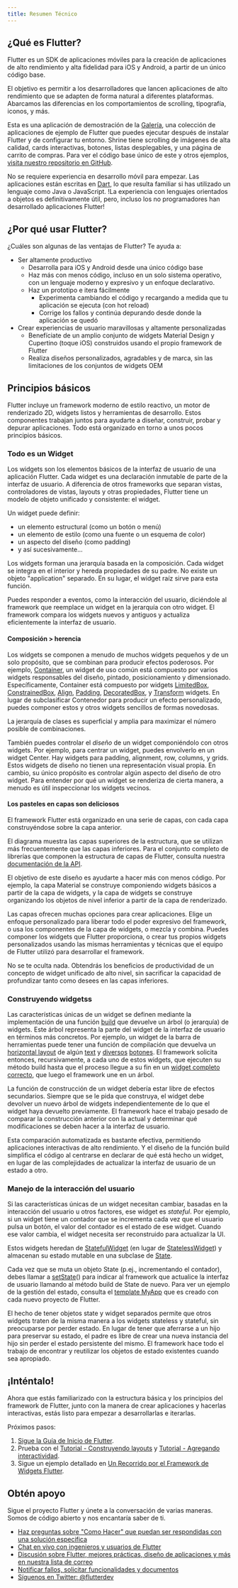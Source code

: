 ```yaml
---
title: Resumen Técnico
---
```


## ¿Qué es Flutter?

Flutter es un SDK de aplicaciones móviles para la creación de aplicaciones de alto rendimiento y alta fidelidad 
para iOS y Android, a partir de un único código base.

El objetivo es permitir a los desarrolladores que lancen aplicaciones de alto rendimiento 
que se adapten de forma natural a diferentes plataformas. Abarcamos las diferencias en los 
comportamientos de scrolling, tipografía, iconos, y más.

<object type="image/svg+xml" data="/images/whatisflutter/hero-shrine.svg" style="width: 100%; height: 100%;"></object>

Esta es una aplicación de demostración de la
[Galería]({{site.github}}/flutter/flutter/tree/master/examples/flutter_gallery/lib/demo),
una colección de aplicaciones de ejemplo de Flutter que puedes ejecutar después de instalar 
Flutter y de configurar tu entorno. Shrine tiene scrolling de imágenes de alta calidad, 
cards interactivas, botones, listas desplegables, y una página de carrito de compras. 
Para ver el código base único de este y otros ejemplos,
[visita nuestro 
repositorio en GitHub]({{site.github}}/flutter/flutter/tree/master/examples).

No se requiere experiencia en desarrollo móvil para empezar. Las aplicaciones están escritas 
en [Dart]({{site.dart-site}}), lo que resulta familiar si has utilizado un 
lenguaje como Java o JavaScript. !La experiencia con lenguajes orientados a objetos 
es definitivamente útil, pero, incluso los no programadores han desarrollado aplicaciones Flutter!

## ¿Por qué usar Flutter?

¿Cuáles son algunas de las ventajas de Flutter? Te ayuda a:

*   Ser altamente productivo
    *   Desarrolla para iOS y Android desde una único código base
    *   Haz más con menos código, incluso en un solo sistema operativo, 
        con un lenguaje moderno y expresivo y un enfoque declarativo.
    *   Haz un prototipo e itera fácilmente
        *   Experimenta cambiando el código y recargando a medida que tu aplicación se ejecuta 
        (con hot reload)
        *   Corrige los fallos y continúa depurando desde donde la aplicación se quedó
*   Crear experiencias de usuario maravillosas y altamente personalizadas
    *   Benefíciate de un amplio conjunto de widgets Material Design y Cupertino (toque iOS)
        construidos usando el propio framework de Flutter
    *   Realiza diseños personalizados, agradables y de marca, sin las
        limitaciones de los conjuntos de widgets OEM

## Principios básicos

Flutter incluye un framework moderno de estilo reactivo, un motor de renderizado 2D, widgets 
listos y herramientas de desarrollo. Estos componentes trabajan juntos para ayudarte a diseñar, 
construir, probar y depurar aplicaciones. Todo está organizado en torno a unos pocos principios 
básicos.

### Todo es un Widget

Los widgets son los elementos básicos de la interfaz de usuario de una aplicación Flutter. Cada 
widget es una declaración inmutable de parte de la interfaz de usuario.  A diferencia de otros 
frameworks que separan vistas, controladores de vistas, layouts y otras propiedades, 
Flutter tiene un modelo de objeto unificado y consistente: el widget.

Un widget puede definir:

*   un elemento estructural (como un botón o menú)
*   un elemento de estilo (como una fuente o un esquema de color)
*   un aspecto del diseño (como padding)
*   y así sucesivamente...

Los widgets forman una jerarquía basada en la composición.  Cada widget se integra en el 
interior y hereda propiedades de su padre.  No existe un objeto "application" separado.
En su lugar, el widget raíz sirve para esta función.

Puedes responder a eventos, como la interacción del usuario, diciéndole al framework que 
reemplace un widget en la jerarquía con otro widget.  El framework compara los widgets 
nuevos y antiguos y actualiza eficientemente la interfaz de usuario.

#### Composición > herencia

Los widgets se componen a menudo de muchos widgets pequeños y de un solo propósito, que se combinan 
para producir efectos poderosos. Por ejemplo, [Container]({{site.github}}/flutter/flutter/blob/master/packages/flutter/lib/src/widgets/container.dart),
un widget de uso común está compuesto por varios widgets responsables del diseño,
pintado, posicionamiento y dimensionado. Específicamente, Container está compuesto por widgets 
[LimitedBox]({{site.api}}/flutter/widgets/LimitedBox-class.html),
[ConstrainedBox]({{site.api}}/flutter/widgets/ConstrainedBox-class.html),
[Align]({{site.api}}/flutter/widgets/Align-class.html),
[Padding]({{site.api}}/flutter/widgets/Padding-class.html),
[DecoratedBox]({{site.api}}/flutter/widgets/DecoratedBox-class.html),
y [Transform]({{site.api}}/flutter/widgets/Transform-class.html)
widgets.  En lugar de subclasificar Contenedor para producir un efecto personalizado, 
puedes componer estos y otros widgets sencillos de formas novedosas.

La jerarquía de clases es superficial y amplia para maximizar el número posible 
de combinaciones.

<object type="image/svg+xml" data="/images/whatisflutter/diagram-widgetclass.svg" style="width: 100%; height: 100%;"></object>

También puedes controlar el *diseño* de un widget componiéndolo con otros widgets.
Por ejemplo, para centrar un widget, puedes envolverlo en un widget Center. Hay widgets para
padding, alignment, row, columns, y grids. Estos widgets de diseño no tienen una representación 
visual propia. En cambio, su único propósito es controlar algún aspecto del diseño de otro widget. 
Para entender por qué un widget se renderiza de cierta manera, a menudo es útil inspeccionar los 
widgets vecinos.

#### Los pasteles en capas son deliciosos

El framework Flutter está organizado en una serie de capas, con cada capa
construyéndose sobre la capa anterior.

<object type="image/svg+xml" data="/images/whatisflutter/diagram-layercake.svg" style="width: 85%; height: 85%"></object>

El diagrama muestra las capas superiores de la estructura, que se utilizan más
frecuentemente que las capas inferiores. Para el conjunto completo de librerías que componen
la estructura de capas de Flutter, consulta nuestra
[documentación de la API]({{site.api}}).

El objetivo de este diseño es ayudarte a hacer más con menos código.  Por ejemplo, la capa Material 
se construye componiendo widgets básicos a partir de la capa de widgets, y la capa de widgets se 
construye organizando los objetos de nivel inferior a partir de la 
capa de renderizado.

Las capas ofrecen muchas opciones para crear aplicaciones. Elige un enfoque personalizado para 
liberar todo el poder expresivo del framework, o usa los componentes de la capa de widgets, 
o mezcla y combina. Puedes componer los widgets que Flutter proporciona, o crear tus propios 
widgets personalizados usando las mismas herramientas y técnicas que el equipo de Flutter 
utilizó para desarrollar el framework.

No se te oculta nada.  Obtendrás los beneficios de productividad de un concepto de widget 
unificado de alto nivel, sin sacrificar la capacidad de profundizar tanto como desees 
en las capas inferiores.

### Construyendo widgetss

Las características únicas de un widget se definen mediante la implementación de una función
[build]({{site.api}}/flutter/widgets/StatelessWidget/build.html)
que devuelve un árbol (o jerarquía) de widgets. Este árbol representa la parte del widget 
de la interfaz de usuario en términos más concretos. 
Por ejemplo, un widget de la barra de herramientas puede tener una función de compilación 
que devuelva un [horizontal layout]({{site.api}}/flutter/widgets/Row-class.html)
de algún [text]({{site.api}}/flutter/widgets/Text-class.html) y
[diversos]({{site.api}}/flutter/material/IconButton-class.html)
[botones]({{site.api}}/flutter/material/PopupMenuButton-class.html).
El framework solicita entonces, recursivamente, a cada uno de estos widgets, 
que ejecuten su método build hasta que el proceso llegue a su fin en un [widget completo 
correcto]({{site.api}}/flutter/widgets/RenderObjectWidget-class.html),
que luego el framework une en un árbol.

La función de construcción de un widget debería estar libre de efectos secundarios. 
Siempre que se le pida que construya, el widget debe devolver un nuevo árbol de widgets 
independientemente de lo que el widget haya devuelto previamente. El framework hace el 
trabajo pesado de comparar la construcción anterior con la actual y determinar qué 
modificaciones se deben hacer a la interfaz de usuario.

Esta comparación automatizada es bastante efectiva, permitiendo aplicaciones interactivas 
de alto rendimiento. Y el diseño de la función build simplifica el código al centrarse 
en declarar de qué está hecho un widget, en lugar de las complejidades de
actualizar la interfaz de usuario de un estado a otro.

### Manejo de la interacción del usuario

Si las características únicas de un widget necesitan cambiar, basadas en la interacción del 
usuario u otros factores, ese widget es *stateful*. Por ejemplo, si un widget 
tiene un contador que se incrementa cada vez que el usuario pulsa un botón, el valor 
del contador es el estado de ese widget. Cuando ese valor cambia, el widget necesita 
ser reconstruido para actualizar la UI.

Estos widgets heredan de
[StatefulWidget]({{site.api}}/flutter/widgets/StatefulWidget-class.html)
(en lugar de
[StatelessWidget]({{site.api}}/flutter/widgets/StatelessWidget-class.html))
y almacenan su estado mutable en una subclase de
[State]({{site.api}}/flutter/widgets/State-class.html).

<object type="image/svg+xml" data="/images/whatisflutter/diagram-state.svg" style="width: 85%; height: 85%"></object>

Cada vez que se muta un objeto State (p.ej., incrementando el contador), debes llamar a
[setState]({{site.api}}/flutter/widgets/State/setState.html)() para indicar 
al framework que actualice la interfaz de usuario llamando al método build de State 
de nuevo. Para ver un ejemplo de la gestión del estado, consulta el
[template MyApp]({{site.github}}/flutter/flutter/blob/master/packages/flutter_tools/templates/app/lib/main.dart.tmpl)
que es creado con cada nuevo proyecto de Flutter.

El hecho de tener objetos state y widget separados permite que otros widgets traten de la 
misma manera a los widgets stateless y stateful, sin preocuparse por perder estado.
En lugar de tener que aferrarse a un hijo para preservar su estado, el padre es libre de 
crear una nueva instancia del hijo sin perder el estado persistente del mismo. El framework 
hace todo el trabajo de encontrar y reutilizar los objetos de estado existentes 
cuando sea apropiado.

## ¡Inténtalo!

Ahora que estás familiarizado con la estructura básica y los principios del framework de 
Flutter, junto con la manera de crear aplicaciones y hacerlas interactivas, estás listo 
para empezar a desarrollarlas e iterarlas.

Próximos pasos:

1.  [Sigue la Guía de Inicio de Flutter](/docs/get-started).
1.  Prueba con el [Tutorial - Construyendo layouts](/docs/development/ui/layout/tutorial) y
    [Tutorial - Agregando interactividad](/docs/development/ui/interactive).
1.  Sigue un ejemplo detallado en [Un Recorrido por el Framework de 
    Widgets Flutter](/docs/development/ui/widgets-intro).

## Obtén apoyo

Sigue el proyecto Flutter y únete a la conversación de varias maneras.
Somos de código abierto y nos encantaría saber de ti.

- [Haz preguntas sobre "Como Hacer" que puedan ser respondidas con una solución especifica][so]
- [Chat en vivo con ingenieros y usuarios de Flutter][gitter]
- [Discusión sobre Flutter, mejores prácticas, diseño de aplicaciones y más en nuestra lista de correo][mailinglist]
- [Notificar fallos, solicitar funcionalidades y documentos][issues]
- [Síguenos en Twitter: @flutterdev](https://twitter.com/flutterio/)


[issues]: {{site.github}}/flutter/flutter/issues
[apidocs]: {{site.api}}
[so]: {{site.so}}/tags/flutter
[mailinglist]: {{site.groups}}/d/forum/flutter-dev
[gitter]: https://gitter.im/flutter/flutter
